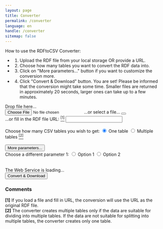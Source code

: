 ```yaml
---
layout: page
title: Converter
permalink: /converter
language: en
handle: /converter
sitemap: false
---
```

How to use the RDFtoCSV Converter:
- 1) Upload the RDF file from your local storage OR provide a URL.
- 2) Choose how many tables you want to convert the RDF data into.
- 3) Click on "More parameters..." button if you want to customize the conversion more.
- 4) Click "Convert & Download" button.
You are set! Please be informed that the conversion might take some time. Smaller files are returned in approximately 20 seconds, larger ones can take up to a few minutes.

<form id="rdfandconfiguration" action="https://rdf-to-csvw.onrender.com/rdftocsvw" method="post">
    <script src="https://ajax.googleapis.com/ajax/libs/jquery/1.11.1/jquery.min.js"></script>
    <div id="choose-file-or-url">
        <div id="drop-zone">
            Drop file here...<br>
            <div id="holderForFileInputAndBin">
                <label class="label" id="labelForFileInput" for="file">
                    <input type="file" name="file" id="file" accept=".nq, .nt, .jsonl, .jsonld, .n3, .ndjson, .ndjsonld, .owl, .rdf, .rdfs, .rj, .trig, .trigs, .trix, .ttl, .ttls" required/>
                    <span id="spanForFileInput">...or select a file...</span>
                </label>
                <button class="clear-button" id="clearButton">
                    <i class="fa-regular fa-trash-can"></i>
                </button>
            </div>
        </div>
        <div class="vertical-line"></div>
        <div class="top-and-bottom-margin" id="rdf-url-div">
            <label for="fileURL">...or fill in the RDF file URL: <a href="#comment-1"><sup class="comment-marker" data-index="1">[1]</sup></a></label>
            <input type="text" id="fileURL" name="fileURL" required> 
        </div>
    </div>   
    <br>
    <div class="top-and-bottom-margin">
        <label>Choose how many CSV tables you wish to get:</label>
            <label>
            <input type="radio" name="choice" id="basicQuery" value="basicQuery" checked="checked" >
                One table
            </label>
            <label>
            <input type="radio" name="choice" id="splitQuery" value="splitQuery">
                Multiple tables <a href="#comment-2"><sup class="comment-marker" data-index="2">[2]</sup></a>
            </label>
    </div>    
        <br>
            <button id="toggleButton" class="top-and-bottom-margin">More parameters...</button>
        <div id="toggleContent">
            <label>Choose a different parameter 1:</label>
    <label>
        <input type="radio" name="choice2" value="opt1" >
            Option 1
        </label>
        <label>
        <input type="radio" name="choice2" value="opt2">
            Option 2
        </label><br>
        </div>
    <br><br>
    <div id="statusIndicator">
        <img id="loadingWheel" src="loading.gif" alt="Loading" style="display: none;">
        <img id="greenArrow" src="check.jpg" alt="OK" style="display: none;">
        <span id="healthCheckStatus">The Web Service is loading...</span>
    </div>
    <input type="submit" value="Convert & Download" id="submitButton" class="top-and-bottom-margin">
</form>
<div>
    <div id="countdown" style="display: none;">30</div>
    <div id="patienceText" style="display: none;">The web service runs on free plan - please wait 60 seconds for the result. If you are not getting any file transfer until then, click on the convert button again.</div>
</div>
<div id="responsePlace">
<label id="previewLabel"></label>
</div>

<div id="errorMessage" style="color: red; display: none;"></div>

<div id="comments">
    <h3>Comments</h3>
    <div class="comment" id="comment-1">
        <strong>[1]</strong> If you load a file and fill in URL, the conversion will use the URL as the original RDF file.
    </div>
    <div class="comment" id="comment-2">
        <strong>[2]</strong> The converter creates multiple tables only if the data are suitable for dividing into multiple tables. If the data are not suitable for splitting into multiple tables, the converter creates only one table.
    </div>
</div>

<script type="text/javascript" src="/assets/sendPost.js"></script>